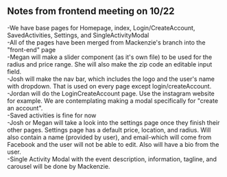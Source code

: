 ## Notes from frontend meeting on 10/22  
  
  
-We have base pages for Homepage, index, Login/CreateAccount, SavedActivities, Settings, and SingleActivityModal  
-All of the pages have been merged from Mackenzie's branch into the "front-end" page  
-Megan will make a slider component (as it's own file) to be used for the radius and price range. She will also make the zip code an editable input field.  
-Josh will make the nav bar, which includes the logo and the user's name with dropdown. That is used on every page except login/createAccount.  
-Jordan will do the LoginCreateAccount page. Use the instagram website for example. We are contemplating making a modal specifically for "create an account".  
-Saved activities is fine for now  
-Josh or Megan will take a look into the settings page once they finish their other pages. Settings page has a default price, location, and radius. Will also contain a name (provided by user), and email-which will come from Facebook and the user will not be able to edit. Also will have a bio from the user.  
-Single Activity Modal with the event description, information, tagline, and carousel will be done by Mackenzie. 
